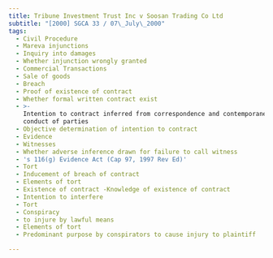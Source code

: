 ```yaml
---
title: Tribune Investment Trust Inc v Soosan Trading Co Ltd
subtitle: "[2000] SGCA 33 / 07\_July\_2000"
tags:
  - Civil Procedure
  - Mareva injunctions
  - Inquiry into damages
  - Whether injunction wrongly granted
  - Commercial Transactions
  - Sale of goods
  - Breach
  - Proof of existence of contract
  - Whether formal written contract exist
  - >-
    Intention to contract inferred from correspondence and contemporaneous
    conduct of parties
  - Objective determination of intention to contract
  - Evidence
  - Witnesses
  - Whether adverse inference drawn for failure to call witness
  - 's 116(g) Evidence Act (Cap 97, 1997 Rev Ed)'
  - Tort
  - Inducement of breach of contract
  - Elements of tort
  - Existence of contract -Knowledge of existence of contract
  - Intention to interfere
  - Tort
  - Conspiracy
  - to injure by lawful means
  - Elements of tort
  - Predominant purpose by conspirators to cause injury to plaintiff

---
```



